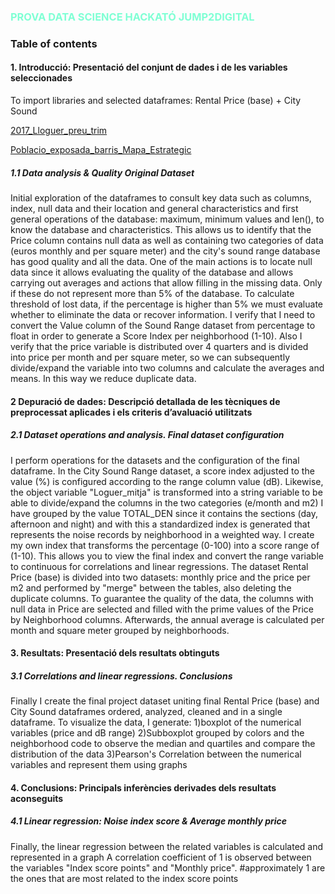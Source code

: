 ### <span style="color:Aquamarine">PROVA DATA SCIENCE HACKATÓ JUMP2DIGITAL</span>

### Table of contents

#### **1. Introducció: Presentació del conjunt de dades i de les variables seleccionades**
To import libraries and selected dataframes: Rental Price (base) + City Sound

[2017_Lloguer_preu_trim](https://opendata-ajuntament.barcelona.cat/data/es/dataset/est-mercat-immobiliari-lloguer-mitja-mensual/resource/0a71a12d-55fa-4a76-b816-4ee55f84d327?view_id=89b47b95-78ba-4996-a3de-f9eabb1492c3)

[Poblacio_exposada_barris_Mapa_Estrategic](https://opendata-ajuntament.barcelona.cat/data/es/dataset/poblacio-exposada-mapa-estrategic-soroll/resource/3846500e-72aa-4780-967f-f09aa184eaba#additional-info)


##### **1.1 Data analysis & Quality Original Dataset**
Initial exploration of the dataframes to consult key data such as columns, index, null data and their location and general characteristics and first general operations of the database: maximum, minimum values and len(), to know the database and characteristics. This allows us to identify that the Price column contains null data as well as containing two categories of data (euros monthly and per square meter) and the city's sound range database has good quality and all the data.
One of the main actions is to locate null data since it allows evaluating the quality of the database and allows carrying out averages and actions that allow filling in the missing data. Only if these do not represent more than 5% of the database.
To calculate threshold of lost data, if the percentage is higher than 5% we must evaluate whether to eliminate the data or recover information.
I verify that I need to convert the Value column of the Sound Range dataset from percentage to float in order to generate a Score Index per neighborhood (1-10).
Also I  verify that the price variable is distributed over 4 quarters and is divided into price per month and per square meter, so we can subsequently divide/expand the variable into two columns and calculate the averages and means. In this way we reduce duplicate data.

#### **2 Depuració de dades: Descripció detallada de les tècniques de preprocessat aplicades i els criteris d’avaluació utilitzats**
##### **2.1 Dataset operations and analysis. Final dataset configuration**
I perform operations for the datasets and the configuration of the final dataframe.
In the City Sound Range dataset, a score index adjusted to the value (%) is configured according to the range column value (dB). Likewise, the object variable "Loguer_mitja" is transformed into a string variable to be able to divide/expand the columns in the two categories (e/month and m2)
I have grouped by the value TOTAL_DEN since it contains the sections (day, afternoon and night) and with this a standardized index is generated that represents the noise records by neighborhood in a weighted way.
I create my own index that transforms the percentage (0-100) into a score range of (1-10). This allows you to view the final index and convert the range variable to continuous for correlations and linear regressions.
The dataset Rental Price (base) is divided into two datasets: monthly price and the price per m2 and performed by "merge" between the tables, also deleting the duplicate columns.
To guarantee the quality of the data, the columns with null data in Price are selected and filled with the prime values of the Price by Neighborhood columns.
Afterwards, the annual average is calculated per month and square meter grouped by neighborhoods.

#### **3. Resultats: Presentació dels resultats obtinguts**
##### **3.1 Correlations and linear regressions. Conclusions**
Finally I create the final project dataset uniting final Rental Price (base) and City Sound dataframes ordered, analyzed, cleaned and in a single dataframe.
To visualize the data, I generate:
1)boxplot of the numerical variables (price and dB range) 
2)Subboxplot grouped by colors and the neighborhood code to observe the median and quartiles and compare the distribution of the data 
3)Pearson's Correlation between the numerical variables and represent them using graphs

#### **4. Conclusions: Principals inferències derivades dels resultats aconseguits**
##### **4.1 Linear regression: Noise index score & Average monthly price**
Finally, the linear regression between the related variables is calculated and represented in a graph
A correlation coefficient of 1 is observed between the variables "Index score points" and "Monthly price".
#approximately 1 are the ones that are most related to the index score points
